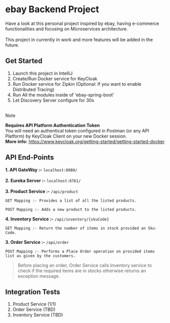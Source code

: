 # ebay Backend Project
Have a look at this personal project inspired by ebay, having e-commerce functionalities and focusing on Microservices architecture.
<br><br>
This project in currently in work and more features will be added in the future.

## Get Started
1. Launch this project in IntelliJ
2. Create/Run Docker service for KeyCloak
3. Run Docker service for Zipkin (Optional: If you want to enable Distributed Tracing)
4. Run All the modules inside of 'ebay-spring-boot'
5. Let Discovery Server configure for 30s
<br></br>

> [!NOTE]
> <b> Requires API Platform Authentication Token </b> <br>
> You will need an authentical token configured in Postman (or any API Platform) by KeyCloak Client on your new Docker session. <br> 
> <b>More info:</b> https://www.keycloak.org/getting-started/getting-started-docker

## API End-Points
<b>1. API GateWay :-</b> `localhost:8080/`
<br><br>
<b>2. Eureka Server :-</b> `localhost:8761/`
<br><br>
<b>3. Product Service :-</b> `/api/product` <br>
```
GET Mapping :- Provides a list of all the listed products.
```
```
POST Mapping :- Adds a new product to the listed products.
```
<b>4. Inventory Service :-</b> 
` /api/inventory/{skuCode} `
<br>
```
GET Mapping :- Return the number of items in stock provided an Sku-Code.
```
<b>3. Order Service :-</b> `/api/order` <br>
```
POST Mapping :- Performs a Place Order operation on provided items list as given by the customers.
```

> Before placing an order, Order Service calls Inventory service to check if the required items are in stocks otherwise returns an exception message.

## Integration Tests
1. Product Service (1/1)
2. Order Service (TBD)
3. Inventory Service (TBD)
